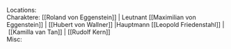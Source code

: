 Locations:  
Charaktere: [[Roland von Eggenstein]] | Leutnant [[Maximilian von Eggenstein]] | [[Hubert von Wallner]] |Hauptmann [[Leopold Friedenstahl]] | [[Kamilla van Tan]] | [[Rudolf Kern]]  
Misc: